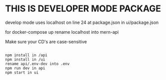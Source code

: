 # THIS IS DEVELOPER MODE PACKAGE

develop mode uses localhost on line 24 at package.json in ui/package.json

for docker-compose up rename localhost into mern-api

Make sure your CD's are case-sensitive
```git clone https://github.com/Att1Tudee/CRUD.git

npm install in /api
npm install in /ui
rename api/.env-dev into .env 
npm run dev in api
npm start in ui
```
